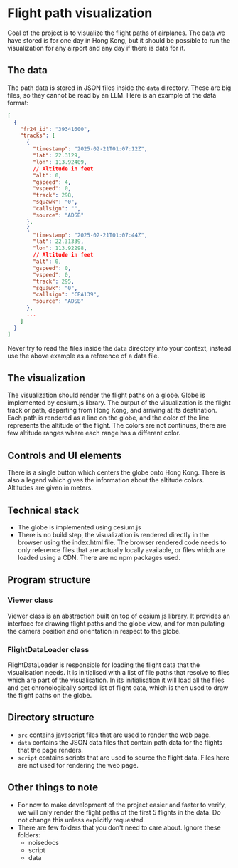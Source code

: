 # Flight path visualization

Goal of the project is to visualize the flight paths of airplanes. The data we have stored is for one day in Hong Kong, but it should be possible to run the visualization for any airport and any day if there is data for it.

## The data

The path data is stored in JSON files inside the `data` directory. These are big files, so they cannot be read by an LLM. Here is an example of the data format:

```JSON
[
  {
    "fr24_id": "39341600",
    "tracks": [
      {
        "timestamp": "2025-02-21T01:07:12Z",
        "lat": 22.3129,
        "lon": 113.92409,
        // Altitude in feet
        "alt": 0,
        "gspeed": 4,
        "vspeed": 0,
        "track": 298,
        "squawk": "0",
        "callsign": "",
        "source": "ADSB"
      },
      {
        "timestamp": "2025-02-21T01:07:44Z",
        "lat": 22.31339,
        "lon": 113.92298,
        // Altitude in feet
        "alt": 0,
        "gspeed": 0,
        "vspeed": 0,
        "track": 295,
        "squawk": "0",
        "callsign": "CPA139",
        "source": "ADSB"
      },
      ...
    ]
  }
]
```

Never try to read the files inside the `data` directory into your context, instead use the above example as a reference of a data file.

## The visualization

The visualization should render the flight paths on a globe. Globe is implemented by cesium.js library. The output of the visualization is the flight track or path, departing from Hong Kong, and arriving at its destination. Each path is rendered as a line on the globe, and the color of the line represents the altitude of the flight. The colors are not continues, there are few altitude ranges where each range has a different color.

## Controls and UI elements

There is a single button which centers the globe onto Hong Kong. There is also a legend which gives the information about the altitude colors. Altitudes are given in meters.

## Technical stack

- The globe is implemented using cesium.js
- There is no build step, the visualization is rendered directly in the browser using the index.html file. The browser rendered code needs to only reference files that are actually locally available, or files which are loaded using a CDN. There are no npm packages used.

## Program structure

### Viewer class

Viewer class is an abstraction built on top of cesium.js library. It provides an interface for drawing flight paths and the globe view, and for manipulating the camera position and orientation in respect to the globe.

### FlightDataLoader class

FlightDataLoader is responsible for loading the flight data that the visualisation needs. It is initialised with a list of file paths that resolve to files which are part of the visualisation. In its initialisation it will load all the files and get chronologically sorted list of flight data, which is then used to draw the flight paths on the globe.

## Directory structure

- `src` contains javascript files that are used to render the web page.
- `data` contains the JSON data files that contain path data for the flights that the page renders.
- `script` contains scripts that are used to source the flight data. Files here are not used for rendering the web page.

## Other things to note

- For now to make development of the project easier and faster to verify, we will only render the flight paths of the first 5 flights in the data. Do not change this unless explicitly requested.
- There are few folders that you don't need to care about. Ignore these folders:
  - noisedocs
  - script
  - data
